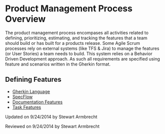﻿Product Management Process Overview
========================

The product management process encompases all activities related 
to defining, prioritizing, estimating, and tracking the features 
that a team should build or has built for a products release.  Some
Agile Scrum processes rely on external systems \(like TFS & Jira\) 
to manage the features \(or User Stories\) a team needs to build. This
system relies on a Behavior Driven Development approach.  As such all
requirements are specified using feature and scenarios written in the
Gherkin format.

Defining Features
-----------------
* [Gherkin Language](GherkinLanguage)
* [SpecFlow](SpecFlow)
* [Documentation Features](DocumentationFeatures)
* [Task Features](TaskFeatures)

<p class="updated">Updated on 9/24/2014 by Stewart Armbrecht</p>
<p class="reviewed">Reviewed on 9/24/2014 by Stewart Armbrecht</p>
